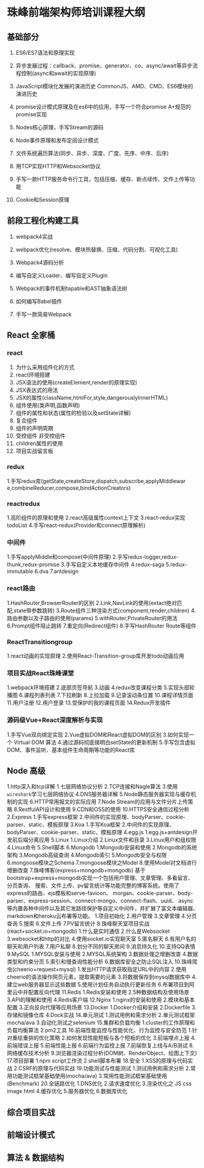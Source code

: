 # 珠峰前端架构师培训课程大纲

## 基础部分

1. ES6/ES7语法和原理实现

2. 异步发展过程：callback、promise、generator、co、async/await等异步流程控制(async和await的实现原理)

3. JavaScript模块化发展的演进历史 CommonJS、AMD、CMD、ES6模块的演进历史

3. promise设计模式原理及在es6中的应用，手写一个符合promise A+规范的promise实现

4. Nodes核心原理，手写Stream的源码

5. Node事件原理和发布定阅设计模式

6. 文件系统遍历算法(同步、异步、深度、广度、先序、中序、后序)

7. 用TCP实现HTTP和Websocket协议

8. 手写一款HTTP服务命令行工具，包括压缩、缓存、断点续传、文件上传等功能

9. Cookie和Session原理

## 前段工程化构建工具

1. webpack4实战

2. webpack优化(resolve、模块热替换、压缩、代码分割、可视化工具)

3. Webpack4源码分析

4. 编写自定义Loader、编写自定义Plugin

5. Webpack的事件机制tapable和AST抽象语法树

6. 如何编写Babel插件

7. 手写一款简易Webpack

## React 全家桶

### react

1. 为什么采用组件化的方式
2. react环境搭建
3. JSX语法的使用(createElement,render的原理实现)
4. JSX表达式的用法
5. JSX的属性(className,htmlFor,style,dangerouslyInnerHTML)
6. 组件使用(类声明,函数声明)
7. 组件的属性和状态(属性的检验以及setState详解)
8. 复合组件
9. 组件的声明周期
10. 受控组件 非受控组件
11. children属性的使用
12. 项目实战留言板

### redux
1.手写redux库(getState,createStore,dispatch,subscribe,applyMiddlewar e,combineReducer,compose,bindActionCreators)

### react­redux
1.高阶组件的原理和使用
2.react高级属性context上下文
3.react-redux实现todoList
4.手写react-redux(Provider和connect原理解析)

### 中间件
1.手写applyMiddle和compose(中间件原理)
2.手写redux-logger,redux-thunk,redux-promise
3.手写自定义本地缓存中间件
4.redux-saga
5.redux-immutable
6.dva
7.antdesign

### react路由
1.HashRouter,BrowserRouter的区别
2.Link,NavLink的使用(extact绝对匹配,state带参数跳转)
3.Route组件三种渲染方式(component,render,children)
4.路由参数以及子路由的使用(params)
5.withRouter,PrivateRouter的用法
6.Prompt组件阻止跳转
7.重定向(Redirect组件)
8.手写HashRouter Route等组件

### React­Transition­group
1.react动画的实现原理
2.使用React-Transition-group库开发todo动画应用

### 项目实战React珠峰课堂
1.webpack环境搭建
2.底部页签导航
3.动画
4.redux改变课程分类
5.实现头部轮播图
6.课程列表列表
7.下拉刷新
8.上拉加载
9.记录滚动条位置
10.课程详情页面
11.用户注册
12.用户登录
13.受保护的我的课程页面
14.Redux开发插件

### 源码级Vue+React深度解析与实现
1.手写Vue双向绑定实现
2.Vue虚拟DOM和React虚拟DOM的区别
3.如何实现一个 Virtual DOM 算法
4.通过源码彻底搞明白setState的更新机制
5.手写包含虚拟DOM、事件监听、基本组件生命周期等功能的React库

## Node 高级
1.http深入和tcp详解
1.七层网络协议分析
2.TCP连接和Nagle算法
3.使用`wireshark`学习七层网络协议
4.DNS服务器详解
5.Node静态服务器实现与缓存机制的实现
6.HTTP常用报文的实际应用
7.Node Stream的应用与文件分片上传策略
8.RestfulAPI设计和使用
9.CDN和OSS的使用
10.HTTPS安全通信过程分析
2.Express
1.手写express框架
2.中间件的实现原理、bodyParser、cookie-parser、static、模板原理
3.Koa
1.手写Koa框架
2.中间件的实现原理、bodyParser、cookie-parser、static、模板原理
4.egg.js
1.egg.js+antdesign开发前后端分离应用
5.Linux
1.Linux介绍
2.Linux文件和目录
3.Linux用户和组权限
4.Linux命令
5.Shell脚本
6.Mongodb
1.Mongodb安装和使用
2.Mongodb的系统架构
3.Mongodb高级查询
4.Mongodb索引
5.Mongodb安全与权限
6.mongoose模块之Schema
7.mongoose模块之Model
8.使用Model对文档进行增删改查
7.珠峰博客(express+mongodb+mongodb)
基于bootstrap+express+mongodb实现一个包括用户管理、文章管理、多看留言、分页查询、 搜索、文件上传、pv留言统计等功能完整的博客系统。使用了express的路由、ejs模板和serve-favicon、 morgan、cookie-parser、body-parser、express-session、connect-mongo、connect-flash、uuid、 async等内置各种中间件以及其它发路径保护等自定义中间件，并扩展了富文本编辑器、markdown和heroku云布署等功能。
1.项目初始化
2.用户管理
3.文章管理
4.分页查询
5.搜索
6.文件上传
7.PV留言统计
8.珠峰聊天室项目实战(react+socket.io+mongodb)
1.什么是实时通信
2.什么是Websocket
3.websocket和http的对比
4.使用socket.io实现聊天室
5.匿名聊天
6.有用户名的聊天和用户列表
7.用户私聊
8.划分不同的聊天房间
9.消息持久化
10.支持QQ表情
9.MySQL
1.MYSQL安装与使用
2.MYSQL系统架构
3.数据处理之增删改查
4.数据类型和约束分页
5.索引和慢查询性能分析
6.数据库安全之防止SQL注入
10.珠峰爬虫(cheerio+request+mysql)
1.发出HTTP请求获取指定URL中的内容
2.使用cheerio的语法操作网页元素，提取需要的元素
3.将数据保存到mysql数据库中
4.建立web服务器显示这些数据
5.使用计划任务自动执行更新任务
6.布署项目到阿里云中并配置反向代理
11.Redis
1.Redis安装和使用
2.5种数据结构及使用场景
3.API的理解和使用
4.Redis客户端
12.Nginx
1.nginx的安装和使用
2.模块和基本配置
3.正向反向代理等应用场景
13.Docker
1.Docker介绍和安装
2.Dockerfile
3.存储和镜像仓库
4.Dock实战
14.单元测试
1.测试用例和需求分析
2.单元测试框架mocha/ava
3.自动化测试之selenium
15.集群和负载均衡
1.cluster的工作原理和负载均衡算法
2.pm2工具
16.前端性能监控与性能优化、行为监控与安全防范
1.针对重绘重排的优化策略
2.如何发现性能短板与各个短板的优化
3.前端埋点上报
4.前端错误上报
5.前端性能上报
6.前端行为监控上报
7.前端恢复上线与A/B测试
8.网络缓存技术分析
9.浏览器渲染过程分析(DOM树、RenderObject、绘图上下文)
17.项目部署
1.npm script工作流
2.shell脚本布署
18.安全
1.XSS的原理与代码实战
2.CSRF的原理与代码实战
19.功能测试与性能测试
1.测试用例和需求分析
2.常用功能测试框架基础使用(mocha/ava)
3.常用性能测试框架基础使用(Benchmark)
20.全链路优化
1.DNS优化
2.请求速度优化
3.渲染优化之 JS css image html
4.缓存优化
5.服务器优化
6.数据库优化

## 综合项目实战

## 前端设计模式

## 算法 & 数据结构
